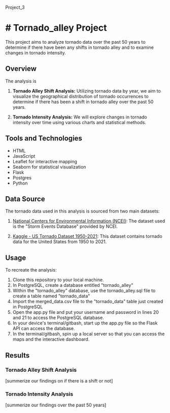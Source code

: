 
Project_3
# # Tornado_alley Project

This project aims to analyze tornado data over the past 50 years to determine if there have been any shifts in tornado alley and to examine changes in tornado intensity.

## Overview

The analysis is 

1. **Tornado Alley Shift Analysis:** Utilizing tornado data by year, we aim to visualize the geographical distribution of tornado occurrences to determine if there has been a shift in tornado alley over the past 50 years.

2. **Tornado Intensity Analysis:** We will explore changes in tornado intensity over time using various charts and statistical methods.

## Tools and Technologies

- HTML
- JavaScript
- Leaflet for interactive mapping
- Seaborn for statistical visualization
- Flask
- Postgres
- Python

## Data Source

The tornado data used in this analysis is sourced from two main datasets:

1. [National Centers for Environmental Information (NCEI)](https://www.ncdc.noaa.gov/data-access/storm-event-data): The dataset used is the "Storm Events Database" provided by NCEI.

2. [Kaggle - US Tornado Dataset 1950-2021](https://www.kaggle.com/datasets/danbraswell/us-tornado-dataset-1950-2021): This dataset contains tornado data for the United States from 1950 to 2021.

## Usage

To recreate the analysis:

1. Clone this repository to your local machine.
2. In PostgreSQL, create a database entitled "tornado_alley"
3. Within the "tornado_alley" database, use the tornado_alley.sql file to create a table named "tornado_data"
4. Import the merged_data.csv file to the "tornado_data" table just created in PostgreSQL
5. Open the app.py file and put your username and password in lines 20 and 21 to access the PostgreSQL database.
6. In your device's terminal/gitbash, start up the app.py file so the Flask API can access the database.
7. In the terminal/gitbash, spin up a local server so that you can access the maps and the interactive dashboard.

## Results

### Tornado Alley Shift Analysis

[summerize our findings on if there is a shift or not]

### Tornado Intensity Analysis

[summerize our findings over the past 50 years]


